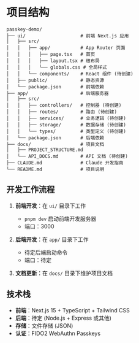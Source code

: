 # 项目结构

```
passkey-demo/
├── ui/                    # 前端 Next.js 应用
│   ├── src/
│   │   ├── app/           # App Router 页面
│   │   │   ├── page.tsx   # 首页
│   │   │   ├── layout.tsx # 根布局
│   │   │   └── globals.css # 全局样式
│   │   └── components/    # React 组件 (待创建)
│   ├── public/            # 静态资源
│   └── package.json       # 前端依赖
├── app/                   # 后端服务器
│   ├── src/
│   │   ├── controllers/   # 控制器 (待创建)
│   │   ├── routes/        # 路由 (待创建)
│   │   ├── services/      # 业务逻辑 (待创建)
│   │   ├── storage/       # 数据存储 (待创建)
│   │   └── types/         # 类型定义 (待创建)
│   └── package.json       # 后端依赖
├── docs/                  # 项目文档
│   ├── PROJECT_STRUCTURE.md
│   └── API_DOCS.md        # API 文档 (待创建)
├── CLAUDE.md              # Claude 开发指南
└── README.md              # 项目说明
```

## 开发工作流程

1. **前端开发**：在 `ui/` 目录下工作
   - `pnpm dev` 启动前端开发服务器
   - 端口：3000

2. **后端开发**：在 `app/` 目录下工作  
   - 待定后端启动命令
   - 端口：待定

3. **文档更新**：在 `docs/` 目录下维护项目文档

## 技术栈

- **前端**：Next.js 15 + TypeScript + Tailwind CSS
- **后端**：待定 (Node.js + Express 或其他)
- **存储**：文件存储 (JSON)
- **认证**：FIDO2 WebAuthn Passkeys